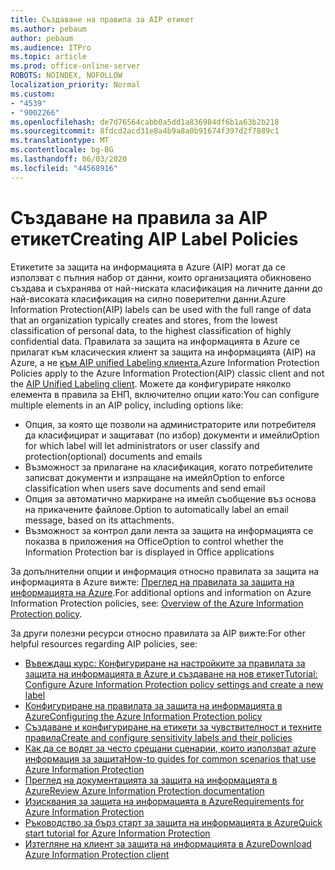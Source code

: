 ```yaml
---
title: Създаване на правила за AIP етикет
ms.author: pebaum
author: pebaum
ms.audience: ITPro
ms.topic: article
ms.prod: office-online-server
ROBOTS: NOINDEX, NOFOLLOW
localization_priority: Normal
ms.custom:
- "4539"
- "9002266"
ms.openlocfilehash: de7d76564cabb0a5dd1a836984df6b1a63b2b218
ms.sourcegitcommit: 8fdcd2acd31e8a4b9a8a0b91674f397d2f7889c1
ms.translationtype: MT
ms.contentlocale: bg-BG
ms.lasthandoff: 06/03/2020
ms.locfileid: "44568916"
---
```

# <a name="creating-aip-label-policies"></a><span data-ttu-id="b8b25-102">Създаване на правила за AIP етикет</span><span class="sxs-lookup"><span data-stu-id="b8b25-102">Creating AIP Label Policies</span></span>

<span data-ttu-id="b8b25-103">Етикетите за защита на информацията в Azure (AIP) могат да се използват с пълния набор от данни, които организацията обикновено създава и съхранява от най-ниската класификация на личните данни до най-високата класификация на силно поверителни данни.</span><span class="sxs-lookup"><span data-stu-id="b8b25-103">Azure Information Protection(AIP) labels can be used with the full range of data that an organization typically creates and stores, from the lowest classification of personal data, to the highest classification of highly confidential data.</span></span> <span data-ttu-id="b8b25-104">Правилата за защита на информацията в Azure се прилагат към класическия клиент за защита на информацията (AIP) на Azure, а не [към AIP unified Labeling клиента.](https://docs.microsoft.com/azure/information-protection/rms-client/unifiedlabelingclient-version-release-history)</span><span class="sxs-lookup"><span data-stu-id="b8b25-104">Azure Information Protection Policies apply to the Azure Information Protection(AIP) classic client and not the  [AIP Unified Labeling client](https://docs.microsoft.com/azure/information-protection/rms-client/unifiedlabelingclient-version-release-history).</span></span> <span data-ttu-id="b8b25-105">Можете да конфигурирате няколко елемента в правила за ЕНП, включително опции като:</span><span class="sxs-lookup"><span data-stu-id="b8b25-105">You can configure multiple elements in an AIP policy, including options like:</span></span>

- <span data-ttu-id="b8b25-106">Опция, за която ще позволи на администраторите или потребителя да класифицират и защитават (по избор) документи и имейли</span><span class="sxs-lookup"><span data-stu-id="b8b25-106">Option for which label will let administrators or user classify and protection(optional) documents and emails</span></span>
- <span data-ttu-id="b8b25-107">Възможност за прилагане на класификация, когато потребителите записват документи и изпращане на имейл</span><span class="sxs-lookup"><span data-stu-id="b8b25-107">Option to enforce classification when users save documents and send email</span></span>
- <span data-ttu-id="b8b25-108">Опция за автоматично маркиране на имейл съобщение въз основа на прикачените файлове.</span><span class="sxs-lookup"><span data-stu-id="b8b25-108">Option to automatically label an email message, based on its attachments.</span></span>
- <span data-ttu-id="b8b25-109">Възможност за контрол дали лента за защита на информацията се показва в приложения на Office</span><span class="sxs-lookup"><span data-stu-id="b8b25-109">Option to control whether the Information Protection bar is displayed in Office applications</span></span>

<span data-ttu-id="b8b25-110">За допълнителни опции и информация относно правилата за защита на информацията в Azure вижте: [Преглед на правилата за защита на информацията на Azure](https://docs.microsoft.com/azure/information-protection/overview-policy).</span><span class="sxs-lookup"><span data-stu-id="b8b25-110">For additional options and information on Azure Information Protection policies, see: [Overview of the Azure Information Protection policy](https://docs.microsoft.com/azure/information-protection/overview-policy).</span></span>  

<span data-ttu-id="b8b25-111">За други полезни ресурси относно правилата за AIP вижте:</span><span class="sxs-lookup"><span data-stu-id="b8b25-111">For other helpful resources regarding AIP policies, see:</span></span>

- [<span data-ttu-id="b8b25-112">Въвеждащ курс: Конфигуриране на настройките за правилата за защита на информацията в Azure и създаване на нов етикет</span><span class="sxs-lookup"><span data-stu-id="b8b25-112">Tutorial: Configure Azure Information Protection policy settings and create a new label</span></span>](https://docs.microsoft.com/azure/information-protection/infoprotect-quick-start-tutorial)  
- [<span data-ttu-id="b8b25-113">Конфигуриране на правилата за защита на информацията в Azure</span><span class="sxs-lookup"><span data-stu-id="b8b25-113">Configuring the Azure Information Protection policy</span></span>](https://docs.microsoft.com/azure/information-protection/configure-policy)  
- [<span data-ttu-id="b8b25-114">Създаване и конфигуриране на етикети за чувствителност и техните правила</span><span class="sxs-lookup"><span data-stu-id="b8b25-114">Create and configure sensitivity labels and their policies</span></span>](https://docs.microsoft.com/microsoft-365/compliance/create-sensitivity-labels)  
- [<span data-ttu-id="b8b25-115">Как да се водят за често срещани сценарии, които използват azure информация за защита</span><span class="sxs-lookup"><span data-stu-id="b8b25-115">How-to guides for common scenarios that use Azure Information Protection</span></span>](https://docs.microsoft.com/azure/information-protection/how-to-guides)  
- [<span data-ttu-id="b8b25-116">Преглед на документацията за защита на информацията в Azure</span><span class="sxs-lookup"><span data-stu-id="b8b25-116">Review Azure Information Protection documentation</span></span>](https://docs.microsoft.com/azure/information-protection/what-is-information-protection)  
- [<span data-ttu-id="b8b25-117">Изисквания за защита на информацията в Azure</span><span class="sxs-lookup"><span data-stu-id="b8b25-117">Requirements for Azure Information Protection</span></span>](https://docs.microsoft.com/azure/information-protection/get-started/requirements)  
- [<span data-ttu-id="b8b25-118">Ръководство за бърз старт за защита на информацията в Azure</span><span class="sxs-lookup"><span data-stu-id="b8b25-118">Quick start tutorial for Azure Information Protection</span></span>](https://docs.microsoft.com/azure/information-protection/get-started/infoprotect-quick-start-tutorial)  
- [<span data-ttu-id="b8b25-119">Изтегляне на клиент за защита на информацията в Azure</span><span class="sxs-lookup"><span data-stu-id="b8b25-119">Download Azure Information Protection client</span></span>](https://www.microsoft.com/download/details.aspx?id=53018)